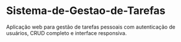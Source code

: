 # Sistema-de-Gestao-de-Tarefas
Aplicação web para gestão de tarefas pessoais com autenticação de usuários, CRUD completo e interface responsiva.
